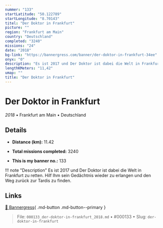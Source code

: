 ```yaml
---
nummer: "133"
startLatitude: "50.122789"
startLongitude: "8.70143"
titel: "Der Doktor in Frankfurt"
picture: ""
region: "Frankfurt am Main"
country: "Deutschland"
completed: "3240"
missions: "24"
date: "2018"
bg-link: "https://bannergress.com/banner/der-doktor-in-frankfurt-34ee"
onyx: "0"
description: "Es ist 2017 und Der Doktor ist dabei die Welt in Frankfurt zu retten. Hilf Ihm sein Gedächtnis wieder zu erlangen und den Weg zurück zur Tardis zu finden."
lengthKMeters: "11,42"
umap: ""
title: "Der Doktor in Frankfurt"
---
```

# Der Doktor in Frankfurt

*2018* • Frankfurt am Main • Deutschland



## Details
- **Distance (km):** 11.42

- **Total missions completed:** 3240
- **This is my banner no.:** 133


!!! note "Description"
    Es ist 2017 und Der Doktor ist dabei die Welt in Frankfurt zu retten. Hilf Ihm sein Gedächtnis wieder zu erlangen und den Weg zurück zur Tardis zu finden.



## Links
[🔗 Bannergress](https://bannergress.com/banner/der-doktor-in-frankfurt-34ee){ .md-button .md-button--primary }



> File: `000133_der-doktor-in-frankfurt_2018.md` • #000133 • Slug: `der-doktor-in-frankfurt`
